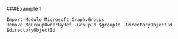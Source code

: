###Example 1
```
Import-Module Microsoft.Graph.Groups
Remove-MgGroupOwnerByRef -GroupId $groupId -DirectoryObjectId $directoryObjectId
```
